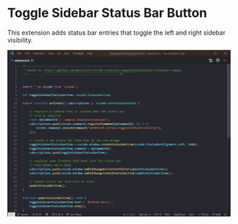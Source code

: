 # Toggle Sidebar Status Bar Button

This extension adds status bar entries that toggle the left and right sidebar visibility.

![Toggle sidebar with a click](https://raw.githubusercontent.com/AnachronisticTech/toggle-sidebar/master/preview.gif)
